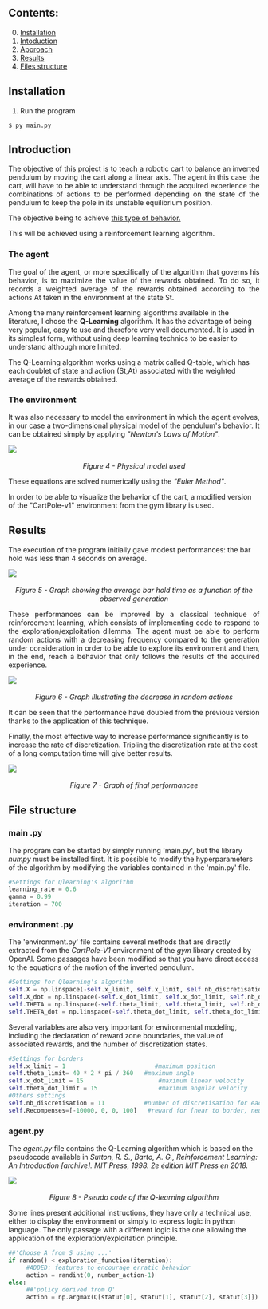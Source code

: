 ## Contents:
0. [Installation](#installation)
1. [Intoduction](#introduction)
2. [Approach](#approach)
3. [Results](#results)
4. [Files structure](#file)



<a id='installation'></a>
## Installation
1. Run the program
```
$ py main.py
```



<a id='introduction'></a>
## Introduction

<p align="justify">The objective of this project is to teach a robotic cart to balance an inverted pendulum by moving the cart along a linear axis. The agent in this case the cart, will have to be able to understand through the acquired experience the combinations of actions to be performed depending on the state of the pendulum to keep the pole in its unstable equilibrium position.

The objective being to achieve [this type of behavior.](https://www.youtube.com/watch?v=Lt-KLtkDlh8)

This will be achieved using a reinforcement learning algorithm.</p>


### The agent
<p align="justify">The goal of the agent, or more specifically of the algorithm that governs his behavior, is to maximize the value of the rewards obtained. To do so, it records a weighted average of the rewards obtained according to the actions At taken in the environment at the state St.

Among the many reinforcement learning algorithms available in the literature, I chose the <b>Q-Learning</b> algorithm. It has the advantage of being very popular, easy to use and therefore very well documented. It is used in its simplest form, without using deep learning technics to be easier to understand although more limited.

The Q-Learning algorithm works using a matrix called Q-table, which has each doublet of state and action (St,At) associated with the weighted average of the rewards obtained.</p>


### The environment
<p align="justify">It was also necessary to model the environment in which the agent evolves, in our case a two-dimensional physical model of the pendulum's behavior.
It can be obtained simply by applying <i>"Newton's Laws of Motion"</i>.</p>

<p align="center"><img style="display: block; margin: auto;" src="images/pendulum_model.png" /><br>
<i>Figure 4 - Physical model used</i></p>

<p align="justify">
These equations are solved numerically using the <i>"Euler Method"</i>.

In order to be able to visualize the behavior of the cart, a modified version of the "CartPole-v1" environment from the gym library is used.</p>



<a id='results'></a>
## Results

The execution of the program initially gave modest performances: the bar hold was less than 4 seconds on average.
<p align="center"><img style="display: block; margin: auto;" src="images/performance_1.png" /><br>
<i>Figure 5 - Graph showing the average bar hold time as a function of the observed generation</i></p>

<p align="justify">These performances can be improved by a classical technique of reinforcement learning, which consists of implementing code to respond to the exploration/exploitation dilemma. The agent must be able to perform random actions with a decreasing frequency compared to the generation under consideration in order to be able to explore its environment and then, in the end, reach a behavior that only follows the results of the acquired experience.</p>

<p align="center"><img style="display: block; margin: auto;" src="images/performance_2.png" /><br>
<i>Figure 6 - Graph illustrating the decrease in random actions</i></p>

<p align="justify">It can be seen that the performance have doubled from the previous version thanks to the application of this technique.

Finally, the most effective way to increase performance significantly is to increase the rate of discretization. Tripling the discretization rate at the cost of a long computation time will give better results.</p>

<p align="center"><img style="display: block; margin: auto;" src="images/performance_3.png" /><br>
<i>Figure 7 - Graph of final performancee</i></p>



<a id='file'></a>
## File structure

### main .py
The program can be started by simply running 'main.py', but the library <i>numpy</i> must be installed first.
It is possible to modify the hyperparameters of the algorithm by modifying the variables contained in the 'main.py' file.

```python
#Settings for Qlearning's algorithm
learning_rate = 0.6
gamma = 0.99
iteration = 700
```


### environment .py
The 'environment.py' file contains several methods that are directly extracted from the *CartPole-V1* environment of the *gym* library created by OpenAI.
Some passages have been modified so that you have direct access to the equations of the motion of the inverted pendulum.

```python
#Settings for Qlearning's algorithm
self.X = np.linspace(-self.x_limit, self.x_limit, self.nb_discretisation_x)
self.X_dot = np.linspace(-self.x_dot_limit, self.x_dot_limit, self.nb_discretisation_x_dot)
self.THETA = np.linspace(-self.theta_limit, self.theta_limit, self.nb_discretisation_theta)
self.THETA_dot = np.linspace(-self.theta_dot_limit, self.theta_dot_limit, self.nb_discretisation_theta_dot)
```

Several variables are also very important for environmental modeling, including the declaration of reward zone boundaries, the value of associated rewards, and the number of discretization states.

```python
#Settings for borders
self.x_limit = 1                         #maximum position
self.theta_limit= 40 * 2 * pi / 360   #maximum angle
self.x_dot_limit = 15                     #maximum linear velocity
self.theta_dot_limit = 15                 #maximum angular velocity
#Others settings
self.nb_discretisation = 11           #number of discretisation for each of the 4 states
self.Recompenses=[-10000, 0, 0, 100]   #reward for [near to border, neutral, vertical pole, vertical pole and cart in the center]
```


### agent.py
The *agent.py* file contains the Q-Learning algorithm which is based on the pseudocode available in *Sutton, R. S., Barto, A. G., Reinforcement Learning: An Introduction [archive]. MIT Press, 1998. 2e édition MIT Press en 2018.*

<p align="center"><img style="display: block; margin: auto;" src="images/QLearning_algorithme.png" /><br>
<i>Figure 8 - Pseudo code of the Q-learning algorithm</i></p>

Some lines present additional instructions, they have only a technical use, either to display the environment or simply to express logic in python language.
The only passage with a different logic is the one allowing the application of the exploration/exploitation principle.

```python
##'Choose A from S using ...'
if random() < exploration_function(iteration):
     #ADDED: features to encourage erratic behavior
     action = randint(0, number_action-1)
else:
     ##'policy derived from Q'
     action = np.argmax(Q[statut[0], statut[1], statut[2], statut[3]])
```
